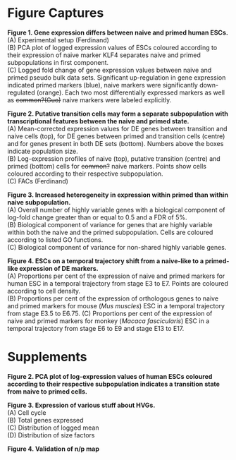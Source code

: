 # Figure Captures

**Figure 1. Gene expression differs between naive and primed human ESCs.**   
(A) Experimental setup (Ferdinand)  
(B) PCA plot of logged expression values of ESCs coloured according to their expression of naive marker KLF4 separates naive and primed subpopulations in first component.  
(C) Logged fold change of gene expression values between naive and primed pseudo bulk data sets.
Significant up-regulation in gene expression indicated primed markers (blue), naive markers were significantly down-regulated (orange).
Each two most differentially expressed markers as well as ~~common?(Guo)~~ naive markers were labeled explicitly.  

   
**Figure 2. Putative transition cells may form a separate subpopulation with transcriptional features between the naive and primed state.**  
(A) Mean-corrected expression values for DE genes between transition and naive cells (top), for DE genes between primed and transition cells (centre) and for genes present in both DE sets (bottom).
Numbers above the boxes indicate population size.  
(B) Log-expression profiles of naive (top), putative transition (centre) and primed (bottom) cells for ~~common?~~ naive markers.   Points show cells coloured according to their respective subpopulation.  
(C) FACs (Ferdinand)  


**Figure 3. Increased heterogeneity in expression within primed than within naive subpopulation.**  
(A) Overall number of highly variable genes with a biological component of log-fold change greater than or equal to 0.5 and a FDR of 5%.  
(B) Biological component of variance for genes that are highly variable within both the naive and the primed subpopulation. Cells are coloured according to listed GO functions.   
(C) Biological component of variance for non-shared highly variable genes.  


**Figure 4. ESCs on a temporal trajectory shift from a naive-like to a primed-like expression of DE markers.**  
(A) Proportions per cent of the expression of naive and primed markers for human ESC in a temporal trajectory from stage E3 to E7. Points are coloured according to cell density.  
(B) Proportions per cent of the expression of orthologous genes to naive and primed markers for mouse (*Mus muscles*) ESC in a temporal trajectory from stage E3.5 to E6.75. 
(C) Proportions per cent of the expression of naive and primed markers for monkey (*Macaca fascicularis*) ESC in a temporal trajectory from stage E6 to E9 and stage E13 to E17.

# Supplements

**Figure 2. PCA plot of log-expression values of human ESCs coloured according to their respective subpopulation indicates a transition state from naive to primed cells.**


**Figure 3. Expression of various stuff about HVGs.**  
(A) Cell cycle  
(B) Total genes expressed  
(C) Distribution of logged mean  
(D) Distribution of size factors  

**Figure 4. Validation of n/p map**